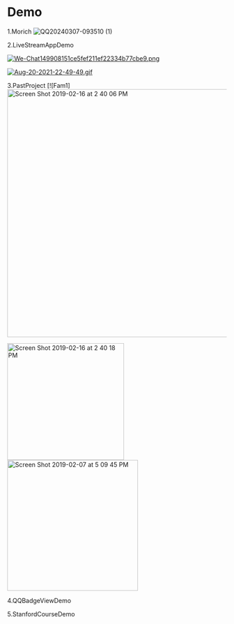 # Demo
1.Morich
![QQ20240307-093510 (1)](https://github.com/devshaww/Demo/assets/22312553/7938a6e7-06b8-46ce-acf5-5ff989e7c9f8)

2.LiveStreamAppDemo

[![We-Chat149908151ce5fef211ef22334b77cbe9.png](https://i.postimg.cc/RZ6g9DxR/We-Chat149908151ce5fef211ef22334b77cbe9.png)](https://postimg.cc/rDT1Ngm0)

[![Aug-20-2021-22-49-49.gif](https://i.postimg.cc/DwzjSzk7/Aug-20-2021-22-49-49.gif)](https://postimg.cc/jLGQ9tS1)

3.PastProject
[![Fam1]<img width="569" alt="Screen Shot 2019-02-16 at 2 40 06 PM" src="https://github.com/devshaww/Demo/assets/22312553/100ecf7d-4354-44d6-9f96-05096fcccfcc">

<img width="268" alt="Screen Shot 2019-02-16 at 2 40 18 PM" src="https://github.com/devshaww/Demo/assets/22312553/797005c9-f9b4-4a89-8ada-7f1d66204989">

<img width="300" alt="Screen Shot 2019-02-07 at 5 09 45 PM" src="https://github.com/devshaww/Demo/assets/22312553/c5c767f5-9bff-4b7d-b0e7-1163d14b6bce">

4.QQBadgeViewDemo

5.StanfordCourseDemo

